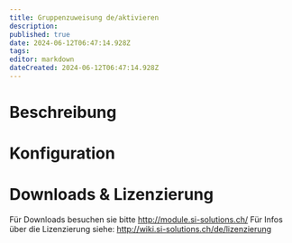```yaml
---
title: Gruppenzuweisung de/aktivieren
description: 
published: true
date: 2024-06-12T06:47:14.928Z
tags: 
editor: markdown
dateCreated: 2024-06-12T06:47:14.928Z
---
```


# Beschreibung

# Konfiguration

# Downloads & Lizenzierung
Für Downloads besuchen sie bitte http://module.si-solutions.ch/
Für Infos über die Lizenzierung siehe: http://wiki.si-solutions.ch/de/lizenzierung